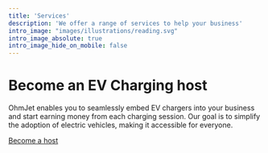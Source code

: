 ```yaml
---
title: 'Services'
description: 'We offer a range of services to help your business'
intro_image: "images/illustrations/reading.svg"
intro_image_absolute: true
intro_image_hide_on_mobile: false
---
```


# Become an EV Charging host

OhmJet enables you to seamlessly embed EV chargers into your business and start earning money from each charging session. Our goal is to simplify the adoption of electric vehicles, making it accessible for everyone.

[Become a host](https://typebot.co/ohmjet)
